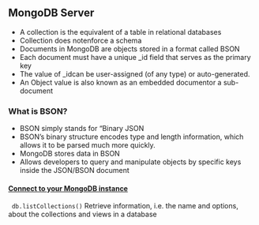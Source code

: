 <h2> MongoDB Server </h2>
<ul>
<li> A collection is the equivalent of a table in relational databases </li>
<li>Collection does notenforce a schema </li>
<li> Documents in MongoDB are objects stored in a format called BSON </li> 
<li> Each document must have a unique _id field that serves as the primary key </li>
<li> The value of _idcan be user-assigned (of any type) or auto-generated. </li>
<li> An Object value is also known as an embedded documentor a sub-document </li>
</ul>

<h3>What is BSON? </h3>
<ul> 
  <li>BSON simply stands for “Binary JSON </li>
  <li> BSON’s binary structure encodes type and length information, which allows it to be parsed much more quickly. </li>
  <li>MongoDB stores data in BSON </li>
  <li> Allows developers to query and manipulate objects by specific keys inside the JSON/BSON document</li>
</ul>

<h4> <a href="https://docs.mongodb.com/guides/server/drivers/"> Connect to your MongoDB instance</a> </h4>

<p> <code> db.listCollections()</code> Retrieve information, i.e. the name and options, about the collections and views in a database</p>
